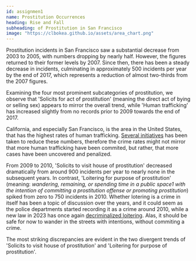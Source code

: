 ```yaml
---
id: assignmen1
name: Prostitution Occurrences
heading: Rise and Fall
subheading: of Prostitution in San Francisco
image: "https://clbokea.github.io/assets/area_chart.png"
---
```

Prostitution incidents in San Francisco saw a substantial decrease from 2003 to 2005, with numbers dropping by nearly half. However, the figures returned to their former levels by 2007. Since then, there has been a steady decrease in incidents, culminating in approximately 500 incidents per year by the end of 2017, which represents a reduction of almost two-thirds from the 2007 figures. 

Examining the four most prominent subcategories of prostitution, we observe that 'Solicits for act of prostitution' (meaning the direct act of bying or selling sex) appears to mirror the overall trend, while 'Human trafficking' has increased slightly from no records prior to 2009 towards the end of 2017. 

California, and especially San Francisco, is the area in the United States, that has the highest rates of human trafficking. [Several initiatives](https://humantraffickingfront.org/human-trafficking-in-california-complete-prevention-guide/) has been taken to reduce these numbers, therefore the crime rates might not mirror that more human trafficking have been commited, but rather, that more cases have been uncovered and penalized. 

From 2009 to 2010, 'Solicits to visit house of prostitution' decreased dramatically from around 900 incidents per year to nearly none in the subsequent years. In contrast, 'Loitering for purpose of prostitution' (meaning: _wandering, remaining, or spending time in a public space1 with the intention of committing a prostitution offense or promoting prostitution_) spiked from zero to 750 incidents in 2010. Whether lotering is a crime in itself has been a topic of discussion over the years, and it could seem as the police departments started recording it as a crime around 2010, while a new law in 2023 has once again [decriminalized loitering](https://localnewsmatters.org/2023/08/17/sex-work-and-the-city-policing-prostitution-in-san-francisco-reflects-evolving-attitudes/). Alas, it should be safe for now to wander in the streets with intentions, without commiting a crime.

The most striking discrepancies are evident in the two divergent trends of 'Solicits to visit house of prostitution' and 'Loitering for purpose of prostitution'.
